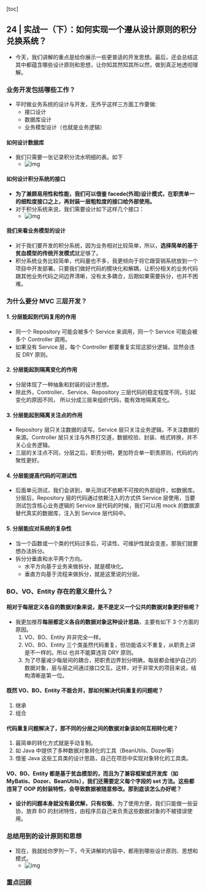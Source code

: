 [toc]

## 24 | 实战一（下）：如何实现一个遵从设计原则的积分兑换系统？

-   今天，我们讲解的重点是给你展示一些更普适的开发思想。最后，还会总结这其中都蕴含哪些设计原则和思想，让你知其然知其所以然，做到真正地透彻理解。

### 业务开发包括哪些工作？

-   平时做业务系统的设计与开发，无外乎这样三方面工作要做:
    -   接口设计
    -   数据库设计
    -   业务模型设计（也就是业务逻辑）

#### 如何设计数据库

-   我们只需要一张记录积分流水明细的表。如下
    -   ![img](/Users/wangtao/playcrab/learn/geek-notes/设计模式之美/imgs/192f19221aa832d8d7a99fdce3d3da8d.jpg)

#### 如何设计积分系统的接口

-   **为了兼顾易用性和性能，我们可以借鉴 facede(外观)设计模式，在职责单一的细粒度接口之上，再封装一层粗粒度的接口给外部使用。**
-   对于积分系统来说，我们需要设计如下这样几个接口：
    -   ![img](/Users/wangtao/playcrab/learn/geek-notes/设计模式之美/imgs/7b9008f6bc107add2b21d3dba901deaf.jpg)

#### 我们来看业务模型的设计

-   对于我们要开发的积分系统，因为业务相对比较简单，所以，**选择简单的基于贫血模型的传统开发模式**就足够了。
-   积分系统业务比较简单，代码量也不多，我更倾向于将它跟营销系统放到一个项目中开发部署。只要我们做好代码的模块化和解耦，让积分相关的业务代码跟其他业务代码之间边界清晰，没有太多耦合，后期如果需要拆分，也并不困难。 

### 为什么要分 MVC 三层开发？

#### 1. 分层能起到代码复用的作用

-   同一个 Repository 可能会被多个 Service 来调用，同一个 Service 可能会被多个 Controller 调用。
-   如果没有 Service 层，每个 Controller 都要重复实现这部分逻辑，显然会违反 DRY 原则。

#### 2. 分层能起到隔离变化的作用

-   分层体现了一种抽象和封装的设计思想。
-   除此外，Controller、Service、Repository 三层代码的稳定程度不同，引起变化的原因不同， 所以分成三层来组织代码，能有效地隔离变化。

#### 3. 分层能起到隔离关注点的作用

-   Repository 层只关注数据的读写。Service 层只关注业务逻辑，不关注数据的来源。Controller 层只关注与外界打交道，数据校验、封装、格式转换，并不关心业务逻辑。
-   三层的关注点不同，分层之后，职责分明，更加符合单一职责原则，代码的内聚性更好。

#### 4. 分层能提高代码的可测试性

-   后面单元测试，我们会讲到，单元测试不依赖不可按的外部组件，如数据库。分层后，Repository 层的代码通过依赖注入的方式供 Service 层使用，当要测试包含核心业务逻辑的 Service 层代码的时候，我们可以用 mock 的数据源替代真实的数据库，注入到 Service 层代码中。

#### 5. 分层能应对系统的复杂性

-   当一个函数或一个类的代码过多后，可读性、可维护性就会变差。那我们就要想办法拆分。
-   拆分分垂直和水平两个方向。
    -   水平方向基于业务来做拆分，就是模块化。
    -   垂直方向基于流程来做拆分，就是这里说的分层。

### BO、VO、Entity 存在的意义是什么？

#### 相对于每层定义各自的数据对象来说，是不是定义一个公共的数据对象更好些呢？

-   我更加推荐**每层都定义各自的数据对象这种设计思路**，主要有如下 3 个方面的原因。
    1.  VO、BO、Entity 并非完全一样。
    2.  VO、BO、Entity 三个类虽然代码重复，但功能语义不重复，从职责上讲是不一样的。所以 也并不能算违背 DRY 原则。
    3.  为了尽量减少每层间的耦合，把职责边界划分明确，每层都会维护自己的数据对象，层与层之间通过接口交互。这样，对于非常大的项目来说，结构清晰是第一位。

#### 既然 VO、BO、Entity 不能合并，那如何解决代码重复的问题呢？

1.  继承
2.  组合

#### 代码重复问题解决了，那不同的分层之间的数据对象该如何互相转化呢？

1.  最简单的转化方式就是手动复制。
2.  如 Java 中提供了多种数据对象转化的工具（BeanUtils、Dozer等）
3.  借鉴 Java 这些工具类的设计思路，自己在项目中实现对象转化的工具类。

#### VO、BO、Entity 都是基于贫血模型的，而且为了兼容框架或开发库（如 MyBatis、Dozer、BeanUtils），我们还需要定义每个字段的 set 方法。这些都违背了 OOP 的封装特性，会导致数据被随意修改。那到底该怎么办好呢？

-   **设计的问题本身就没有最优解，只有权衡**。为了使用方便，我们只能做一些妥协，放弃 BO 的封闭特性，由程序员自己来负责这些数据对象的不被错误使用。

### 总结用到的设计原则和思想

-   现在，我就给你罗列一下，今天讲解的内容中，都用到哪些设计原则、思想和模式。
    -   ![img](/Users/wangtao/playcrab/learn/geek-notes/设计模式之美/imgs/3332071c82182e72518143d05b8eaa61.jpg)

### 重点回顾

